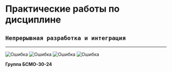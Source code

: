 # Практические работы по дисциплине
## `Непрерывная разработка и интеграция`

___

![Ошибка](https://github.com/Dmitryq/cicd/actions/workflows/ci-pr2.yml/badge.svg)
![Ошибка](https://github.com/Dmitryq/cicd/actions/workflows/ci-pr3.yml/badge.svg)
![Ошибка](https://github.com/Dmitryq/cicd/actions/workflows/ci-pr4.yml/badge.svg)
![Ошибка](https://github.com/Dmitryq/cicd/actions/workflows/cd-pr5.yml/badge.svg)


**Группа БСМО-30-24**

